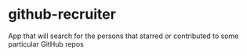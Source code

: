github-recruiter
================

App that will search for the persons that starred or contributed to some particular GitHub repos
